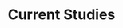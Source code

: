 ---
# Page Title
title: Current Studies
# Page type - we want a landing page (such as a homepage)
type: landing

sections:
  - block: markdown
    id: Section 1
    content:
      title: Barcoding Texas Fishes
      image:
        filename: assets/media/seine.jpg
        position: center
      text: |

        <br>
        
        Traditionally, species identification has been based on external morphology alone, but this can be problematic because of cryptic similarity among taxa, and the need for trained experts. This has led to the adoption of DNA-based identification techniques (often referred to as DNA-barcoding) thats offer many advantages over traditional methods. DNA-based identification can be used to accurately identify species using small pieces of tissue and confirm species presence using DNA passively shed into the environment (eDNA), which facilitates estimates of diversity as well as species monitoring. Additionally, DNA-based identification is relatively rapid and the cost to the end-user continues to decline on an annual basis. However, DNA-barcoding only works properly when sequences are associated with properly identified species, which should be vouchered to ensure accuracy. The goal of this project is to establish TX-FISH-DNA, a regionally focused DNA-database for all species of fishes inhabiting freshwater, estuarine and marine habitats in Texas. TX-FISH-DNA will be populated by reference DNA-sequences obtained from expert-verified and museum vouchered specimens collected from Texas waters and will offer diverse end users rapid access to high quality mitochondrial DNA sequences that can be applied to solve myriad scientific and societal problems.


  - block: markdown
    id: Section 2
    content:
      title: Conservation Genomics of the Comanche Springs Pupfish (Cyprinodon elegans)
      image:
        filename: 
        position: center
      text: |

        <br>
        
         The entire geographic range of the Comanche Springs pupfish falls within the Chihuahuan Desert Ecoregion of Texas, with contemporary populations restricted to fragmented, spring-associated habitats in Reeves and Jeff Davis counties, Texas. Comanche Springs pupfish have undergone population/range contraction within recent years in response to human activities, including water extraction, pollution, and are also imperiled by the introduction of the sheepshead minnow, Cyprinodon variegatus. Previous research highlighted reduced genetic variation in Comanche Springs pupfish from several wild populations and concluded that there was a need for more genetic resources to be developed. Conservation genomic work using next-generation sequencing techniques will allow for a robust assessment of standing genetic diversity within and among wild populations, as well as an assessment of the potential for current and/or historical hybridization with C. variegatus. In aAddition, diversity in wild populations will be compared to that in captive (reserve) populations to assess whether reserve populations adequately represent standing diversity in the wild.


  - block: markdown
    id: Section 3
    content:
      title: Using genetics to differentiate between morphologically conserved congeners – scamp, Mycteroperca phenax, and yellowmouth grouper, Mycteroperca interstitialis
      image:
        filename: 
        position: center
      text: |

        <br>
        
         Yellowmouth grouper, Mycteroperca interstitialis, and scamp, Mycteroperca phenax, are  similar in physical appearance, leading to high rates of misidentification. Without proper species identification, understanding species-specific landings and life history becomes a challenge. To improve species identification, next generation sequencing techniques are being employed to resolve genetic differences between the species. These data will be used to design a diagnostic molecular panel to differentiate between scamp and yellowmouth grouper utilizing tissue samples collected by “fisheries dependent” and "fisheries-independent” sampling. In additional to finding species specific genetic markers, these data will provide tools for assessments of genetic population structure for both species throughout the western North Atlantic.


  - block: markdown
    id: Section 4
    content:
      title: Conservation of Pecos Pupfish
      image:
        filename: 
        position: center
      text: |

        <br>
        
         The Pecos pupfish, Cyprinodon pecosensis¸ is an imperiled freshwater fish, endemic to the Rio Grande drainage of the southern United States in New Mexico and Texas. This species is of conservation concern due to potential habitat loss and degradation, low population numbers, and potential interactions with the introduced sheepshead minnow, Cyprinodon variegatus. Due to the extreme vulnerability of narrowly distributed species of Cyprinodon, assessing levels of genetic diversity is essential for guiding population conservation and management decisions. Information for this assessment will be used by Texas Parks and Wildlife in coordination with the Fort Worth Zoo and the U.S. Fish and Wildlife Service to develop genetically informed management plans for the species. A genetic assessment of the Pecos Pupfish population in Texas will also be critical for informing the upcoming Pecos Pupfish Conservation Agreement and species status assessment.


  - block: markdown
    id: Section 5
    content:
      title: Conservation Genomic Assessment of imperiled freshwater fishes endemic to the Pecos and Devils Rivers
      image:
        filename: 
        position: center
      text: |

        <br>
        
         Many freshwater fishes endemic to the major and minor spring-fed tributaries of the lower Rio Grande within Texas exhibit small, highly fragmented distributions and are a priority for conservation by Texas Parks and Wildlife Department or the U.S. Fish and Wildlife Service. Several of these species (e.g., Etheostoma grahami, Dionda argentosa, D. diaboli, Cyprinella proserpina, and Notropis megalops) have distributions that fall almost entirely within two Texan native fish conservations areas (NFCAs), the Devils and Pecos River NFCAs. The small geographic ranges of each of the five species are highly fragmented and have undergone contraction within recent years in response to human activities, including (but not limited to) water extraction and the introduction of non-natives. Conservation genomics will involve next-generation sequencing techniques allowing for a robust assessment of standing genetic diversity and geneflow for each species, providing crucial information for future management and conservation planning.


  - block: markdown
    id: Section 6
    content:
      title: Estimating Atlantic red snapper population size with genetic close-kin mark-recapture
      image:
        filename: 
        position: center
      text: |

        <br>
        
         Red snapper, *Lutjanus campechanus*, is an ecologically and economically significant reef fish in US Atlantic waters between North Carolina and south Florida, where it has been estimated to be overfished since the early 1970s. Restrictive management of the fishery has caused vocal dissent among various user groups driving a need for a more in-depth population assessment. Using two methods to estimate the population size independent of the stock assessment we hope to benefit future fisheries management decisions. The first method (carried out by colleagues at UF and NC State) will use a hierarchical Bayesian integrated abundance model to produce an estimate of age-2+ red snapper population size in the study region based on SERFS trap-camera and ROV survey data. For the second method we are developing a genotyping in thousands by sequencing (GT-seq) panel of 400 loci to genotype individuals for close-kin mark-recapture (CKMR). Genotyping will be carried out on over 6,000 individuals each year to identify half-siblings and population size will be estimated from this number using a red snapper specific CKMR model. From this data set we can also assess fine-scale resolution of within and between group genetic diversity (i.e., genetic stock structure) and estimate the effective number of breeders in the population.


  - block: markdown
    id: Section 7
    content:
      title: Multiscale assessment of the distribution of imperiled fish assemblages in the upper Red River watershed with emphasis in long-term trends, life history approaches, and population genetics
      image:
        filename: 
        position: center
      text: |

        <br>
        
         The upper Red River basin in the Central lowlands of Oklahoma and Texas, is a unique and dynamic ecosystem within the semiarid Great Plain ecoregion. Streams within this ecoregion are characterized by extreme flood and seasonal drought events, and native fish assemblages are mostly composed of small-bodied, salt-tolerant species, includinge true minnows (family Leuciscidae) and pupfish. During the past five decades, however, flow regime alteration and fragmentation, and land cover modification in the region has resulted in significant changes to the physicochemical conditions of aquatic ecosystems, making native fish species more vulnerable to decline and extirpation. Greater information on the status and changes in fish assemblages within the upper Red River stream will benefit conservation planning and management decisions within the basin. This study is focused on the state threatened Red River pupfish (Cyprinodon rubrofluviatilis), prairie chub (Macrybopsis australis), and the imperiled Red River Shiner (Notropis bairdi). Using next-generation sequencing techniques, this project will be the first conservation genomic survey of these species to assess current standing levels of genetic diversity and whether hybridization between Red River pupfish and sheepshead minnow is occurring and/or has occurred within the Red River basin in Texas.


  - block: markdown
    id: Section 8
    content:
      title: Recovery of the Smalltooth Sawfish
      image:
        filename: 
        position: center
      text: |

        <br>
        
         The smalltooth sawfish is critically endangered and a team has been tasked with facilitating recovery in the United States. Recovery requires understanding the magnitude of decline in population (census) size over time, but no such estimates of current or historical census size exist. This project uses cutting-edge genetic techniques to provide the recovery team with estimates of current and baseline population size (using a CKMR framework), while building tools for future monitoring. The results will be used to assess recovery, inform conservation actions, and enhance legal protections.


  - block: markdown
    id: Section 9
    content:
      title: Molecular Approaches to Sex Identification in Fishes
      image:
        filename: 
        position: center
      text: |

        <br>
        
          Many fishes, like snappers and triggerfish, have genetic sex determination, while other species change sex during their life cycle, such as groupers or wrasses. Currently, determining the sex of individuals requires the use of lethal methods. This study aims to use a variety of genomic techniques, such as whole genome sequencing and RNA sequencing to characterize molecular differences between the sexes of three commercially important species, such as red snapper, gray triggerfish, and gag grouper. The data will be used to develop sex-specific markers for each species as a tool for accurate and non-lethal sex idenitficationidentification.
---